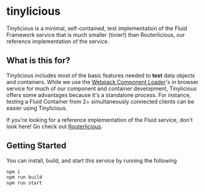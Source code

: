 # tinylicious

Tinylicious is a minimal, self-contained, test implementation of the Fluid Framework service that is much smaller (tinier!) than Routerlicious, our reference implementation of the service.

## What is this for?
Tinylicious includes most of the basic features needed to **test** data objects and containers. While we use the [Webpack Component Loader](../../packages/tools/webpack-fluid-loader)'s in browser service for much of our component and container development, Tinylicious offers some advantages because it's a standalone process. For instance, testing a Fluid Container from 2+ simultaneously connected clients can be easier using Tinylicious.

If you're looking for a reference implementation of the Fluid service, don't look here! Go check out [Routerlicious](../routerlicious).

## Getting Started
You can install, build, and start this service by running the following

```sh
npm i
npm run build
npm run start
```
